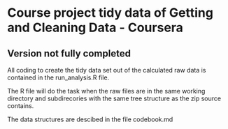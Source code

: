 # Course project tidy data of Getting and Cleaning Data - Coursera

## Version not fully completed

All coding to create the tidy data set out of the calculated raw data is contained in the
run_analysis.R file.

The R file will do the task when the raw files are in the same working directory and subdirecories with the same tree structure as the zip source contains. 

The data structures are descibed in the file codebook.md
